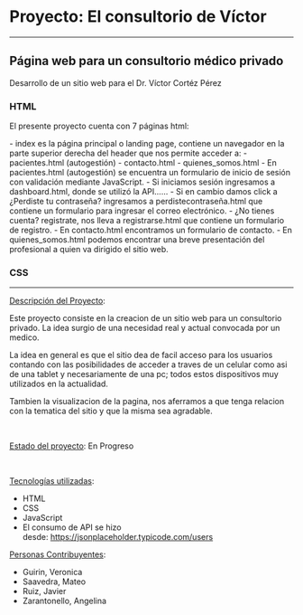 # Proyecto: El consultorio de Víctor
------------
## Página web para un consultorio médico privado

<p>
Desarrollo de un sitio web para el Dr. Víctor Cortéz Pérez
</p>

### HTML
<p>El presente proyecto cuenta con 7 páginas html:</p>
- index es la página principal o landing page, contiene un navegador en la parte superior derecha del header que nos permite acceder a:
	- pacientes.html (autogestión)
	- contacto.html
	- quienes_somos.html
- En pacientes.html (autogestión) se encuentra un formulario de inicio de sesión con validación mediante JavaScript. 
	- Si iniciamos sesión ingresamos a dashboard.html, donde se utilizó la API...... 
	- Si en cambio damos click a ¿Perdiste tu contraseña? ingresamos a perdistecontraseña.html que contiene un formulario para ingresar el correo electrónico.
	- ¿No tienes cuenta? registrate, nos lleva a registrarse.html que contiene un formulario de registro. 
- En contacto.html encontramos un formulario de contacto.
- En quienes_somos.html podemos encontrar una breve presentación del profesional a quien va dirigido el sitio web.

### CSS

---------------------------------
<p><u>Descripci&oacute;n del Proyecto</u>:&nbsp;</p>

<p>Este proyecto consiste en la creacion de un sitio web para un consultorio privado. La idea surgio de una necesidad real y actual convocada por un medico.</p>

<p>La idea en general es que el sitio dea de facil acceso para los usuarios contando con las posibilidades de acceder a traves de un celular como asi de una tablet y necesariamente de una pc; todos estos dispositivos muy utilizados en la actualidad.</p>

<p>Tambien la visualizacion de la pagina, nos aferramos a que tenga relacion con la tematica del sitio y que la misma sea agradable.</p>

<p>&nbsp;</p>

<p><u>Estado del proyecto</u>: En Progreso</p>

<p>&nbsp;</p>

<p><u>Tecnolog&iacute;as utilizadas</u>:</p>

<ul>
	<li>HTML</li>
	<li>CSS</li>
	<li>JavaScript</li>
	<li>El consumo de API se hizo desde:&nbsp;<a href="https://jsonplaceholder.typicode.com/users">https://jsonplaceholder.typicode.com/users</a></li>
</ul>

<p><u>Personas Contribuyentes</u>:</p>

<ul>
	<li>Guirin, Veronica</li>
	<li>Saavedra,&nbsp;Mateo</li>
	<li>Ruiz,&nbsp;Javier</li>
	<li>Zarantonello,&nbsp;Angelina</li>
</ul>



